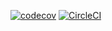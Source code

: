 [![codecov](https://codecov.io/gh/bigTimeBrad/ad_340/branch/master/graph/badge.svg)](https://codecov.io/gh/bigTimeBrad/ad_340)
[![CircleCI](https://circleci.com/gh/bigTimeBrad/ad_340.svg?style=svg)](https://circleci.com/gh/bigTimeBrad/ad_340)